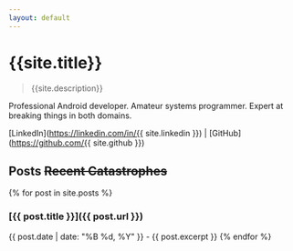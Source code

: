 ```yaml
---
layout: default
---
```


# {{site.title}}

> {{site.description}}

Professional Android developer. Amateur systems programmer. Expert at breaking things in both domains.

[LinkedIn](https://linkedin.com/in/{{ site.linkedin }}) | [GitHub](https://github.com/{{ site.github }})

## Posts ~~Recent Catastrophes~~

{% for post in site.posts %}
### [{{ post.title }}]({{ post.url }})
{{ post.date | date: "%B %d, %Y" }} - {{ post.excerpt }}
{% endfor %}